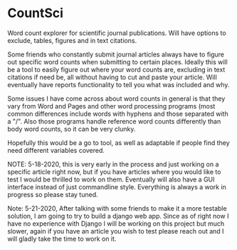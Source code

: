 # CountSci
Word count explorer for scientific journal publications.  Will have options to exclude, tables, figures and in text citations.

Some friends who constantly submit journal articles always have to figure out specific word counts when submitting to certain places.  Ideally this will be a tool to easily figure out where your word counts are, excluding in text citations if need be, all without having to cut and paste your article.  Will eventually have reports functionality to tell you what was included and why.  

Some issues I have come across about word counts in general is that they vary from Word and Pages and other word processing programs (most common differences include words with hyphens and those separated with a "/".  Also those programs handle reference word counts differently than body word counts, so it can be very clunky.

Hopefully this would be a go to tool, as well as adaptable if people find they need different variables covered.


NOTE: 5-18-2020, this is very early in the process and just working on a specific article right now, but if you have articles where you would like to test I would be thrilled to work on them.  Eventually will also have a GUI interface instead of just commandline style.  Everything is always a work in progress so please stay tuned.

Note: 5-21-2020, After talking with some friends to make it a more testable solution, I am going to try to build a django web app.  Since as of right now I have no experience with Django I will be working on this project but much slower, again if you have an article you wish to test please reach out and I will gladly take the time to work on it.
